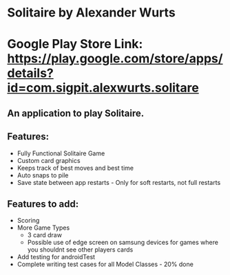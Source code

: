 # Solitaire by Alexander Wurts

# Google Play Store Link: https://play.google.com/store/apps/details?id=com.sigpit.alexwurts.solitare

## An application to play Solitaire.
## Features:
 * Fully Functional Solitaire Game
 * Custom card graphics
 * Keeps track of best moves and best time
 * Auto snaps to pile
 * Save state between app restarts - Only for soft restarts, not full restarts

## Features to add:
 * Scoring 
 * More Game Types
    * 3 card draw
    * Possible use of edge screen on samsung devices for games where you shouldnt see other players cards
 * Add testing for androidTest
 * Complete writing test cases for all Model Classes - 20% done
 

  
